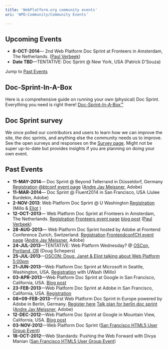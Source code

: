 ```yaml
---
title: 'WebPlatform.org community events'
uri: 'WPD:Community/Community Events'

---
```

## Upcoming Events

-   **8-OCT-2014**— 2nd Web Platform Doc Sprint at Fronteers in Amsterdam, The Netherlands. ([Paul Verbeek](/User:Paulv))
-   **Date TBD**—TENTATIVE: Doc Sprint @ New York, USA (Patrick D'Souza)

Jump to [Past Events](#Past_Events)

## Doc-Sprint-In-A-Box

Here is a comprehensive guide on running your own (physical) Doc Sprint. Everything you need is right there! [Doc-Sprint-In-A-Box™](http://docs.webplatform.org/wiki/WPD:Doc_Sprint)

## Doc Sprint survey

We once polled our contributors and users to learn how we can improve the site, the doc sprints, and anything else the community needs us to improve. See the open surveys and responses on the [Survey page](/WPD:Community/Survey). Might not be super up-to-date but provides insights if you are planning on doing your own event.

## Past Events

-   **11-MAY-2014**— Doc Sprint @ Beyond Tellerrand in Düsseldorf, Germany [Registration](http://lanyrd.com/2014/wpds-dusseldorf/) [@btconf event page](http://2014.beyondtellerrand.com/side-events/#wpds) ([Andre Jay Meissner](/User:Klickass), Adobe)
-   **11-MAR-2014**— Doc Sprint @ Fluent2014 in San Francisco, USA (Julee Burdekin, Adobe)
-   **2-NOV-2013**: Web Platform Doc Sprint @ U Washington [Registration](https://www.eventbrite.com/event/8903872723/) (Millo & [Eliot](/User:Eliot-MSFT) )
-   **12-OCT-2013**— Web Platform Doc Sprint at Fronteers in Amsterdam, The Netherlands. [Registration](http://web-platform-doc-sprint-amsterdam.eventbrite.com/) [Fronteers event page](http://fronteers.nl/bijeenkomsten/2013/web-platform-doc-sprint-in-amsterdam) [blog post](http://blog.webplatform.org/2013/09/web-platform-doc-sprint-amsterdam-october-12/) ([Paul Verbeek](/User:Paulv))
-   **28-AUG-2013**— Web Platform Doc Sprint hosted by Adobe at Frontend Conference Zurich, Switzerland. [Registration](http://wpds-zurich.eventbrite.com/) [FrontendconfCH event page](http://2013.frontendconf.ch/workshops/) ([Andre Jay Meissner](/User:Klickass), Adobe)
-   **24-JUL-2013**—TENTATIVE: Web Platform Wednesday? @ [OSCon, Portland, OR](http://www.oscon.com/oscon2013) (Doug Schepers)
-   **25-JUL-2013**—[OSCON: Doug, Janet & Eliot talking about Web Platform 5:00pm](http://www.oscon.com/oscon2013/public/schedule/detail/29099)
-   **21-JUN-2013**—Web Platform Doc Sprint at Microsoft in Seattle, Washington, USA. [Registration](http://seattledocsprint.eventbrite.com/) with UWash (Millo)
-   **03-APR-2013**—Web Platform Doc Sprint at Google in San Francisco, California, USA. [Blog post](http://blog.webplatform.org/2013/04/doc-sprint-san-francisco-april-3/)
-   **23-FEB-2013**—Web Platform Doc Sprint at Adobe in San Francisco, California, USA. [Registration](http://docsprint.eventbrite.com/)
-   **08+09-FEB-2013**—First Web Platform Doc Sprint in Europe powered by Adobe in Berlin, Germany. [Register here](http://web-platform-doc-sprint-berlin.eventbrite.com/) [Talk plan for berlin doc sprint](/community/berlin_feb_2013) ([Andre Jay Meissner](/User:Klickass), Adobe)
-   **12-DEC-2012**—Web Platform Doc Sprint at Google in Mountain View, California, USA. [Blog post](http://blog.webplatform.org/2012/12/doc-sprint-mountain-view/)
-   **03-NOV-2012**—Web Platform Doc Sprint ([San Francisco HTML5 User Group Event](http://www.sfhtml5.org/events/87609752/))
-   **18-OCT-2012**—Web Standards: Pushing the Web Forward with Divya Manian ([San Francisco HTML5 User Group Event](http://www.sfhtml5.org/events/68008012/))
